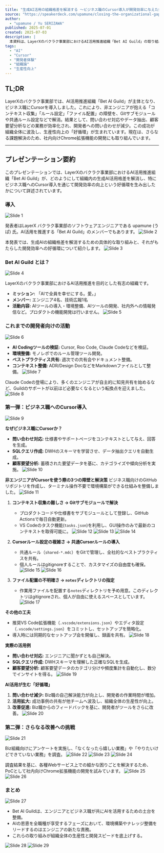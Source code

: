 ```yaml
---
title: "生成AI活用の組織格差を解消する 〜ビジネス職のCursor導入が開発効率に与えた好循環〜 / Closing the Organizational Gap in AI Adoption"
source: "https://speakerdeck.com/upamune/closing-the-organizational-gap-in-ai-adoption"
author:
  - "upamune / Yu SERIZAWA"
published: 2025-07-01
created: 2025-07-03
description: |
  本資料は、LayerXのバクラク事業部におけるAI活用推進組織「Bet AI Guild」の取り組みを紹介するものです。特に、ビジネス職へのCursor導入が、組織全体の生産性向上と開発効率の好循環をいかに生み出したかに焦点を当てています。非エンジニアが直面する障壁を乗り越えるための具体的な施策や、それによって得られた定性的・定量的な成果について詳述されています。
tags:
  - "AI"
  - "Cursor"
  - "開発者体験"
  - "組織論"
  - "生産性向上"
---
```


## TL;DR

LayerXのバクラク事業部では、AI活用推進組織「Bet AI Guild」が主体となり、ビジネス職にCursorを導入しました。これにより、非エンジニアが抱える「コンテキスト収集」「ルール設定」「ファイル配置」の障壁を、Gitサブモジュールや共通ルール設定などで解消。結果として、問い合わせ対応やデータ抽出、顧客要望分析などの業務が効率化され、開発者への問い合わせが減少。この成功が組織全体に波及し、生産性向上の「好循環」が生まれています。現在は、さらなる課題解決のため、社内向けChrome拡張機能の開発にも取り組んでいます。

---

## プレゼンテーション要約

このプレゼンテーションでは、LayerXのバクラク事業部におけるAI活用推進組織「Bet AI Guild」が、どのようにして組織内の生成AI活用格差を解消し、特にビジネス職へのCursor導入を通じて開発効率の向上という好循環を生み出したかについて詳述されています。

### 導入

![Slide 1](https://files.speakerdeck.com/presentations/6bf0e2d7821541af905b41af57a96129/slide_0.jpg)

発表者はLayerX バクラク事業部のソフトウェアエンジニアである upamune (うぱ) 氏。AI活用を推進する「Bet AI Guild」のメンバーでもあります。
![Slide 2](https://files.speakerdeck.com/presentations/6bf0e2d7821541af905b41af57a96129/slide_1.jpg)

本発表では、生成AIの組織格差を解消するための具体的な取り組みと、それがもたらした開発効率への好循環について紹介します。
![Slide 3](https://files.speakerdeck.com/presentations/6bf0e2d7821541af905b41af57a96129/slide_2.jpg)

### Bet AI Guild とは？

![Slide 4](https://files.speakerdeck.com/presentations/6bf0e2d7821541af905b41af57a96129/slide_3.jpg)

LayerXのバクラク事業部におけるAI活用推進を目的とした有志の組織です。

* **ミッション:** 「AIで全員を幸せにする。愛。」
* **メンバー:** エンジニア4名、技術広報1名
* **活動内容:** AIツールの導入・環境整備、AIツールの開発、社内外への情報発信など。プロダクトの機能開発は行いません。
![Slide 5](https://files.speakerdeck.com/presentations/6bf0e2d7821541af905b41af57a96129/slide_4.jpg)

### これまでの開発者向けの活動

![Slide 6](https://files.speakerdeck.com/presentations/6bf0e2d7821541af905b41af57a96129/slide_5.jpg)

* **AI Codingツールの検証:** Cursor, Roo Code, Claude Codeなどを検証。
* **環境整備:** モノレポでのルール管理ツール開発。
* **ベストプラクティス共有:** 週次での共有会やドキュメント整備。
* **コンテキスト整備:** ADR/Design DocなどをMarkdownファイルとして整備。
![Slide 7](https://files.speakerdeck.com/presentations/6bf0e2d7821541af905b41af57a96129/slide_6.jpg)

Claude Codeの登場により、多くのエンジニアが自主的に知見共有を始めるなど、Guildのサポートが以前ほど必要なくなるという転換点を迎えました。
![Slide 8](https://files.speakerdeck.com/presentations/6bf0e2d7821541af905b41af57a96129/slide_7.jpg)

### 第一弾：ビジネス職へのCursor導入

![Slide 9](https://files.speakerdeck.com/presentations/6bf0e2d7821541af905b41af57a96129/slide_8.jpg)

**なぜビジネス職にCursorか？**

* **問い合わせ対応:** 仕様書やサポートページをコンテキストとして与え、回答を生成。
* **SQLクエリ作成:** DWHのスキーマを学習させ、データ抽出クエリを自動生成。
* **顧客要望分析:** 蓄積された要望データを基に、カテゴライズや傾向分析を実施。
![Slide 10](https://files.speakerdeck.com/presentations/6bf0e2d7821541af905b41af57a96129/slide_9.jpg)

**非エンジニアがCursorを使う際の3つの障壁と解決策**
ビジネス職向けのGitHubリポジトリを作成し、ターミナル操作不要で環境構築ができる仕組みを整備しました。
![Slide 11](https://files.speakerdeck.com/presentations/6bf0e2d7821541af905b41af57a96129/slide_10.jpg)

1. **コンテキスト収集の難しさ → Gitサブモジュールで解決**
    * プロダクトコードや仕様書をサブモジュールとして登録し、GitHub Actionsで毎日自動更新。
    * VS Codeのタスク機能(`tasks.json`)を利用し、GUI操作のみで最新のコンテキストを取得可能に。
    ![Slide 12](https://files.speakerdeck.com/presentations/6bf0e2d7821541af905b41af57a96129/slide_11.jpg)
    ![Slide 13](https://files.speakerdeck.com/presentations/6bf0e2d7821541af905b41af57a96129/slide_12.jpg)
    ![Slide 14](https://files.speakerdeck.com/presentations/6bf0e2d7821541af905b41af57a96129/slide_13.jpg)

2. **Cursorルール設定の複雑さ → 共通Cursorルールの導入**
    * 共通ルール（`shared-*.mdc`）をGitで管理し、全社的なベストプラクティスを共有。
    * 個人ルールはgitignoreすることで、カスタマイズの自由度も確保。
    ![Slide 15](https://files.speakerdeck.com/presentations/6bf0e2d7821541af905b41af57a96129/slide_14.jpg)
    ![Slide 16](https://files.speakerdeck.com/presentations/6bf0e2d7821541af905b41af57a96129/slide_15.jpg)

3. **ファイル配置の不明確さ → `notes`ディレクトリの指定**
    * 作業用ファイルを配置する`notes`ディレクトリを予め用意。このディレクトリはgitignoreされ、個人が自由に使えるスペースとしています。
    ![Slide 17](https://files.speakerdeck.com/presentations/6bf0e2d7821541af905b41af57a96129/slide_16.jpg)

**その他の工夫**

* 推奨VS Code拡張機能（`.vscode/extensions.json`）やエディタ設定（`.vscode/settings.json`）をコミットし、セットアップを簡略化。
* 導入時には同期的なセットアップ会を開催し、録画を共有。
![Slide 18](https://files.speakerdeck.com/presentations/6bf0e2d7821541af905b41af57a96129/slide_17.jpg)

**実際の活用例**

* **問い合わせ対応:** エンジニアに聞かずとも自己解決。
* **SQLクエリ作成:** DWHスキーマを理解した正確なSQLを生成。
* **顧客要望分析:** 顧客要望データのカテゴリ分けや頻度集計を自動化し、数分でインサイトを得る。
![Slide 19](https://files.speakerdeck.com/presentations/6bf0e2d7821541af905b41af57a96129/slide_18.jpg)

**AI活用が生む「好循環」**

1. **問い合わせ減少:** Biz職の自己解決能力が向上し、開発者の作業時間が増加。
2. **活用拡大:** 成功事例の共有が他チームへ波及し、組織全体の生産性が向上。
3. **改善促進:** Biz職からのフィードバックを基に、開発者がツールをさらに改善。
![Slide 20](https://files.speakerdeck.com/presentations/6bf0e2d7821541af905b41af57a96129/slide_19.jpg)

### 第二弾：さらなる改善への挑戦

![Slide 21](https://files.speakerdeck.com/presentations/6bf0e2d7821541af905b41af57a96129/slide_20.jpg)

Biz組織向けにアンケートを実施し、「なくなったら嬉しい業務」や「やりたいけどできていない業務」を調査。
![Slide 22](https://files.speakerdeck.com/presentations/6bf0e2d7821541af905b41af57a96129/slide_21.jpg)
![Slide 23](https://files.speakerdeck.com/presentations/6bf0e2d7821541af905b41af57a96129/slide_22.jpg)
![Slide 24](https://files.speakerdeck.com/presentations/6bf0e2d7821541af905b41af57a96129/slide_23.jpg)

調査結果を基に、各種Webサービス上での細かな困りごとを解決するため、PoCとして社内向けChrome拡張機能の開発を試みています。
![Slide 25](https://files.speakerdeck.com/presentations/6bf0e2d7821541af905b41af57a96129/slide_24.jpg)
![Slide 26](https://files.speakerdeck.com/presentations/6bf0e2d7821541af905b41af57a96129/slide_25.jpg)

### まとめ

![Slide 27](https://files.speakerdeck.com/presentations/6bf0e2d7821541af905b41af57a96129/slide_26.jpg)

* Bet AI Guildは、エンジニアとビジネス職が共にAIを活用するための土台を整備。
* AIの恩恵を全職種が享受するフェーズにおいて、環境構築やナレッジ整備をリードするのはエンジニアの新たな責務。
* これらの取り組みが組織全体の生産性と開発スピードを底上げする。

![Slide 28](https://files.speakerdeck.com/presentations/6bf0e2d7821541af905b41af57a96129/slide_27.jpg)
![Slide 29](https://files.speakerdeck.com/presentations/6bf0e2d7821541af905b41af57a96129/slide_28.jpg)
